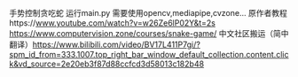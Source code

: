 手势控制贪吃蛇
运行main.py
需要使用opencv,mediapipe,cvzone...
原作者教程https://www.youtube.com/watch?v=w26Ze6lP02Y&t=2s
https://www.computervision.zone/courses/snake-game/
中文社区搬运（简中翻译）https://www.bilibili.com/video/BV17L411P7gi/?spm_id_from=333.1007.top_right_bar_window_default_collection.content.click&vd_source=2e20eb3f87d88ccfcd3d58013c182b48
